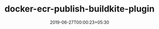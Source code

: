 ---
title: "docker-ecr-publish-buildkite-plugin"
date: 2019-06-27T00:00:23+05:30
type: "organisations"
org_name: "Flexport"
repo_desc: "Build, tag, and push Docker images to Amazon ECR"
repo_link: https://github.com/flexport/docker-ecr-publish-buildkite-plugin
---